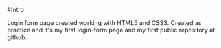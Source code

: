 #Intro

Login form page created working with HTML5 and CSS3.
Created as practice and it's my first login-form page and my first public repository at github.
